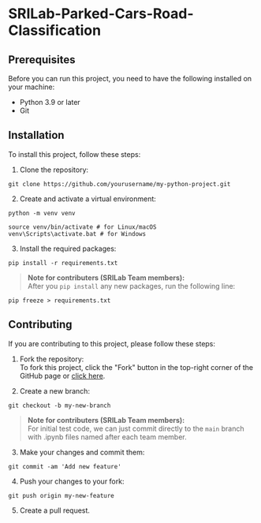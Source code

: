 # SRILab-Parked-Cars-Road-Classification
 
## Prerequisites
Before you can run this project, you need to have the following installed on your machine:
- Python 3.9 or later
- Git

## Installation

To install this project, follow these steps:

1. Clone the repository:
```
git clone https://github.com/yourusername/my-python-project.git
```

2. Create and activate a virtual environment:
```
python -m venv venv

source venv/bin/activate # for Linux/macOS
venv\Scripts\activate.bat # for Windows
```

3. Install the required packages:
```
pip install -r requirements.txt
```
> **Note for contributers (SRILab Team members):** <br />
After you ```pip install``` any new packages, run the following line:
```
pip freeze > requirements.txt
```

## Contributing
If you are contributing to this project, please follow these steps:

1. Fork the repository: <br />
To fork this project, click the "Fork" button in the top-right corner of the GitHub page or [click here](https://github.com/cjunwon/SRILab-Parked-Cars-Road-Classification).

2. Create a new branch:
```
git checkout -b my-new-branch
```
> **Note for contributers (SRILab Team members):** <br />
For initial test code, we can just commit directly to the ```main``` branch with .ipynb files named after each team member.
3. Make your changes and commit them:
```
git commit -am 'Add new feature'
```
4. Push your changes to your fork:
```
git push origin my-new-feature
```
5. Create a pull request.
